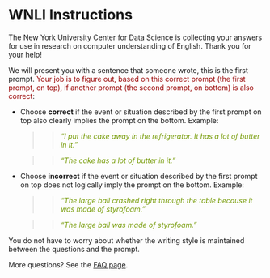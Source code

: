 # WNLI Instructions

The New York University Center for Data Science is collecting your answers for use in research on computer understanding of English. Thank you for your help!
<br/>

We will present you with a sentence that someone wrote, this is the first prompt. <span style="color:rgb(153, 0, 0)">Your job is to figure out, based on this correct prompt (the first prompt, on top), if another prompt (the second prompt, on bottom) is also correct</span>:

+ Choose **correct** if the event or situation described by the first prompt on top also clearly implies the prompt on the bottom. Example:

	> > <span style="color:rgb(115, 153, 0)"> _“I put the cake away in the refrigerator. It has a lot of butter in it.”_ </span>

	> > <span style="color:rgb(115, 153, 0)"> _“The cake has a lot of butter in it.”_ </span>

+ Choose **incorrect** if the event or situation described by the first prompt on top does not logically imply the prompt on the bottom. Example:

	> > <span style="color:rgb(115, 153, 0)"> _“The large ball crashed right through the table because it was made of styrofoam.”_ </span>
	
	> > <span style="color:rgb(115, 153, 0)"> _“The large ball was made of styrofoam.”_ </span>

You do not have to worry about whether the writing style is maintained between the questions and the prompt.

More questions? See the [FAQ page](https://nyu-mll.github.io/GLUE-human-performance/wnli-faq).